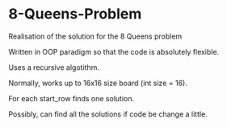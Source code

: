 # 8-Queens-Problem
Realisation of the solution for the 8 Queens problem

Written in OOP paradigm so that the code is absolutely flexible.

Uses a recursive algotithm.

Normally, works up to 16x16 size board (int size = 16).

For each start_row finds one solution.

Possibly, can find all the solutions if code be change a little.
